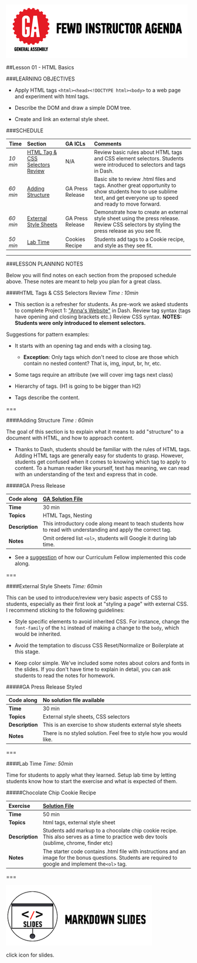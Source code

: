 ![GeneralAssemb.ly](../../img/icons/instr_agenda.png)


##Lesson 01 - HTML Basics

###LEARNING OBJECTIVES

*	Apply HTML tags ```<html><head><!DOCTYPE html><body>``` to a web page and experiment with html tags.

*	Describe the DOM and draw a simple DOM tree.

*	Create and link an external style sheet.


###SCHEDULE


| Time        | Section| GA ICLs| Comments |
| ------------- |:-------------|:-------------------|:----------------|
| _10 min_ | [HTML Tag & CSS Selectors Review](https://github.com/generalassembly-studio/FEWD_2.0.0/blob/FEWD_2.0.1/Week_01_Basics/01_html_basics/README.md#html-tags--css-selectors-review) | N/A | Review basic rules about HTML tags and CSS element selectors. Students were introduced to selectors and tags in Dash. |
| _60 min_ | [Adding Structure](https://github.com/generalassembly-studio/FEWD_2.0.0/tree/FEWD_2.0.1/Week_01_Basics/01_html_basics#adding-structure) | GA Press Release | Basic site to review .html files and tags. Another great opportunity to show students how to use sublime text, and get everyone up to speed and ready to move forward.|
| _60 min_ | [External Style Sheets](https://github.com/generalassembly-studio/FEWD_2.0.0/tree/FEWD_2.0.1/Week_01_Basics/01_html_basics#external-style-sheets) |GA Press Release| Demonstrate how to create an external style sheet using the press release. Review CSS selectors by styling the press release as you see fit.|
| _50 min_ | [Lab Time](https://github.com/generalassembly-studio/FEWD_2.0.0/tree/FEWD_2.0.1/Week_01_Basics/01_html_basics#lab-time) | Cookies Recipe | Students add tags to a Cookie recipe, and style as they see fit.|


---

###LESSON PLANNING NOTES

Below you will find notes on each section from the proposed schedule above. These notes are  meant to help you plan for a great class.


####HTML Tags & CSS Selectors Review
_Time : 10min_

 *	This section is a refresher for students. As pre-work we asked students to complete Project 1: ["Anna's Website"](https://dash.generalassemb.ly/projects/annas-website-1) in Dash. Review tag syntax (tags have opening and closing brackets etc.) Review CSS syntax. __NOTES: Students were only introduced to element selectors.__
 
Suggestions for pattern examples: 

*	It starts with an opening tag and ends with a closing tag.
	*	__Exception__: Only tags which don't need to close are those which contain no nested content? That is, img, input, br, hr, etc.

*	Some tags require an attribute (we will cover img tags next class) 

*	Hierarchy of tags. (H1 is going to be bigger than H2)

*	Tags describe the content. 

===
 
 
####Adding Structure
_Time : 60min_

The goal of this section is to explain what it means to add "structure" to a document with HTML, and how to approach content. 

*	Thanks to Dash, students should be familiar with the rules of HTML tags. Adding HTML tags are generally easy for students to grasp. However, students get confused when it comes to knowing which tag to apply to content. To a human reader like yourself, text has meaning, we can read with an understanding of the text and express that in code. 


#####GA Press Release

| Code along | [GA Solution File](solution/ga_press_release)|
| :------------- |:-------------|
| __Time__ | 30 min| 
| __Topics__ | HTML Tags, Nesting| 
| __Description__| This introductory code along meant to teach students how to read with understanding and apply the correct tag.|   
| __Notes__| Omit ordered list ```<ol>```, students will Google it during lab time.|  


*	See a [suggestion](solution/ga_press_release/instr_notes.md) of how our Curriculum Fellow implemented this code along.

===

####External Style Sheets
_Time: 60min_

This can be used to introduce/review very basic aspects of CSS to students, especially as their first look at "styling a page" with external CSS. I recommend sticking to the following guidelines:

*	Style specific elements to avoid inherited CSS. For instance, change the `font-family` of the `h1` instead of making a change to the `body`, which would be inherited.

*	Avoid the temptation to discuss CSS Reset/Normalize or Boilerplate at this stage. 

*	Keep color simple. We've included some notes about colors and fonts in the slides. If you don't have time to explain in detail, you can ask students to read the notes for homework.
  

#####GA Press Release Styled 

|Code along | No solution file available|
| :------------- |:-------------|
| __Time__ | 30 min| 
| __Topics__ | External style sheets, CSS selectors| 
| __Description__| This is an exercise to show students external style sheets|   
| __Notes__| There is no styled solution. Feel free to style how you would like. | 
 
===


####Lab Time
_Time: 50min_

Time for students to apply what they learned. Setup lab time by letting students know how to start the exercise and what is expected of them. 
 
#####Chocolate Chip Cookie Recipe

| Exercise |[Solution File](solution/cookie_recipe) |
| :------------- |:-------------|
| __Time__ | 50 min| 
| __Topics__ | html tags, external style sheet | 
| __Description__| Students add markup to a chocolate chip cookie recipe. This also serves as a time to practice web dev tools (sublime, chrome, finder etc)|    
| __Notes__| The starter code contains .html file with instructions and an image for the bonus questions. Students are required to google and implement the```<ol>``` tag.|

===

[![slides](../../img/icons/slides.png)](slides.md)

click icon for slides.

